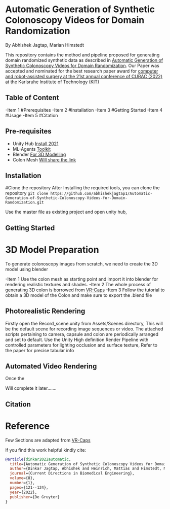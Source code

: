 # Automatic Generation of Synthetic Colonoscopy Videos for Domain Randomization

By Abhishek Jagtap, Marian Himstedt

This repository contains the method and pipeline proposed for generating domain randomized synthetic data as described in [Automatic Generation of Synthetic Colonoscopy Videos for Domain Randomization](https://www.degruyter.com/document/doi/10.1515/cdbme-2022-0031/html?lang=de). Our Paper was accepted and nominated for the best research paper award for [computer and robot-assisted surgery at the 21st annual conference of CURAC (2022)](https://www.curac.org/de/curac-2023/vergangene-jahrestagungen) at the Karlsruhe Institute of Technology (KIT) 




## Table of Content

-Item 1 #Prerequisites
-Item 2 #Installation
-Item 3 #Getting Started
-Item 4 #Usage
-Item 5 #Citation

## Pre-requisites

- Unity Hub [Install 2021](https://unity.com/download)
- ML-Agents [Toolkit](https://github.com/Unity-Technologies/ml-agents)
- Blender [For 3D Modelling](https://www.blender.org/)
- Colon Mesh [Will share the link](https://www.blender.org/)

## Installation
#Clone the repository
After Installing the required tools, you can clone the repository 
`git clone https://github.com/abhishekjagtap1/Automatic-Generation-of-Synthetic-Colonoscopy-Videos-for-Domain-Randomization.git `

Use the master file as existing project and open unity hub, 

## Getting Started

# 3D Model Preparation

To generate colonoscopy images from scratch, we need to create the 3D model using blender

-Item 1 Use the colon mesh as starting point and import it into blender for rendering realistic textures and shades.
-Item 2 The whole process of generating 3D colon is borrowed from [VR-Caps](https://github.com/CapsuleEndoscope/VirtualCapsuleEndoscopy/tree/master/Creating%203D%20Models%20Tutorial)
-Item 3 Follow the tutorial to obtain a 3D model of the Colon and make sure to export the .blend file 

## Photorealistic Rendering

Firstly open the Record_scene.unity from Assets/Scenes directory, This will be the default scene for recording image sequences or video. The attached scripts pertaining to camera, capsule and colon are periodically arranged and set to default.
Use the Unity High definition Render Pipeline with controlled parameters for lighting occlusion and surface texture, Refer to the paper for precise tabular info

## Automated Video Rendering

Once the 

Will complete it later.......

## Citation

# Reference
Few Sections are adapted from [VR-Caps](https://github.com/CapsuleEndoscope/VirtualCapsuleEndoscopy/tree/master/Creating%203D%20Models%20Tutorial)

If you find this work helpful kindly cite:

```bibtex
@article{dinkar2022automatic,
  title={Automatic Generation of Synthetic Colonoscopy Videos for Domain Randomization},
  author={Dinkar Jagtap, Abhishek and Heinrich, Mattias and Himstedt, Marian},
  journal={Current Directions in Biomedical Engineering},
  volume={8},
  number={1},
  pages={121--124},
  year={2022},
  publisher={De Gruyter}
}
```









